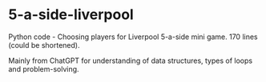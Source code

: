 # 5-a-side-liverpool
Python code - Choosing players for Liverpool 5-a-side mini game. 170 lines (could be shortened).

Mainly from ChatGPT for understanding of data structures, types of loops and problem-solving.
